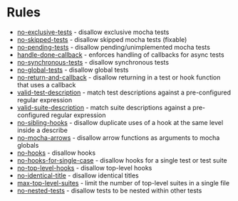 # Rules

* [no-exclusive-tests](no-exclusive-tests.md) - disallow exclusive mocha tests
* [no-skipped-tests](no-skipped-tests.md) - disallow skipped mocha tests (fixable)
* [no-pending-tests](no-pending-tests.md) - disallow pending/unimplemented mocha tests
* [handle-done-callback](handle-done-callback.md) - enforces handling of callbacks for async tests
* [no-synchronous-tests](no-synchronous-tests.md) - disallow synchronous tests
* [no-global-tests](no-global-tests.md) - disallow global tests
* [no-return-and-callback](no-return-and-callback.md) - disallow returning in a test or hook function that uses a callback
* [valid-test-description](valid-test-description.md) - match test descriptions against a pre-configured regular expression
* [valid-suite-description](valid-suite-description.md) - match suite descriptions against a pre-configured regular expression
* [no-sibling-hooks](no-sibling-hooks.md) - disallow duplicate uses of a hook at the same level inside a describe
* [no-mocha-arrows](no-mocha-arrows.md) - disallow arrow functions as arguments to mocha globals
* [no-hooks](no-hooks.md) - disallow hooks
* [no-hooks-for-single-case](no-hooks-for-single-case.md) - disallow hooks for a single test or test suite
* [no-top-level-hooks](no-top-level-hooks.md) - disallow top-level hooks
* [no-identical-title](no-identical-title.md) - disallow identical titles
* [max-top-level-suites](max-top-level-suites.md) - limit the number of top-level suites in a single file
* [no-nested-tests](no-nested-tests.md) - disallow tests to be nested within other tests
